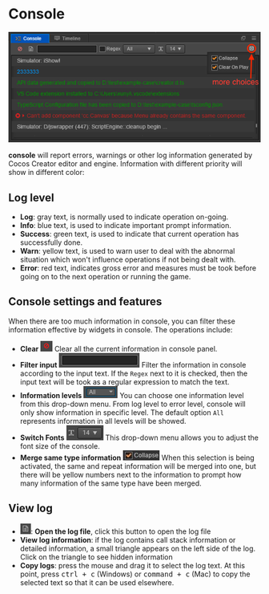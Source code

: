 # Console

![console](console/console.png)

**console** will report errors, warnings or other log information generated by Cocos Creator editor and engine. Information with different priority will show in different color:

## Log level

- **Log**: gray text, is normally used to indicate operation on-going.
- **Info**: blue text, is used to indicate important prompt information.
- **Success**: green text, is used to indicate that current operation has successfully done.
- **Warn**: yellow text, is used to warn user to deal with the abnormal situation which won't influence operations if not being dealt with.
- **Error**: red text, indicates gross error and measures must be took before going on to the next operation or running the game.

## Console settings and features

When there are too much information in console, you can filter these information effective by widgets in console. The operations include:

- **Clear** ![clear](console/clear.png) Clear all the current information in console panel.
- **Filter input** ![filter](console/filter.png) Filter the information in console according to the input text. If the `Regex` next to it is checked, then the input text will be took as a regular expression to match the text.
- **Information levels** ![level](console/levels.png) You can choose one information level from this drop-down menu. From log level to error level, console will only show information in specific level. The default option `All` represents information in all levels will be showed.
- **Switch Fonts** ![label](console/label.png) This drop-down menu allows you to adjust the font size of the console.
- **Merge same type information** ![collapse](console/collapse.png) When this selection is being activated, the same and repeat information will be merged into one, but there will be yellow numbers next to the information to prompt how many information of the same type have been merged.

## View log

- ![open](console/open.png): **Open the log file**, click this button to open the log file
- **View log information**: if the log contains call stack information or detailed information, a small triangle appears on the left side of the log. Click on the triangle to see hidden information
- **Copy logs**: press the mouse and drag it to select the log text. At this point, press <kbd>ctrl + c</kbd> (Windows) or <kbd>command + c</kbd> (Mac) to copy the selected text so that it can be used elsewhere.
